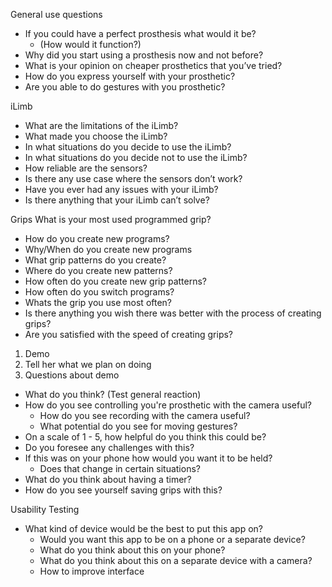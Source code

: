 General use questions
* If you could have a perfect prosthesis what would it be? 
    * (How would it function?)
* Why did you start using a prosthesis now and not before?
* What is your opinion on cheaper prosthetics that you’ve tried?
* How do you express yourself with your prosthetic?
* Are you able to do gestures with you prosthetic?

iLimb
* What are the limitations of the iLimb?
* What made you choose the iLimb?
* In what situations do you decide to use the iLimb?
* In what situations do you decide not to use the iLimb?
* How reliable are the sensors?
* Is there any use case where the sensors don’t work?
* Have you ever had any issues with your iLimb?
* Is there anything that your iLimb can’t solve?

Grips
What is your most used programmed grip?
* How do you create new programs?
* Why/When do you create new programs
* What grip patterns do you create?
* Where do you create new patterns?
* How often do you create new grip patterns?
* How often do you switch programs?
* Whats the grip you use most often?
* Is there anything you wish there was better with the process of creating grips?
* Are you satisfied with the speed of creating grips?


1. Demo
2. Tell her what we plan on doing
3. Questions about demo
* What do you think? (Test general reaction)
* How do you see controlling you're prosthetic with the camera useful?
    * How do you see recording with the camera useful?
    * What potential do you see for moving gestures?
* On a scale of 1 - 5, how helpful do you think this could be?
* Do you foresee any challenges with this?
* If this was on your phone how would you want it to be held? 
    * Does that change in certain situations?
* What do you think about having a timer?
* How do you see yourself saving grips with this?

Usability Testing

* What kind of device would be the best to put this app on?
    * Would you want this app to be on a phone or a separate device?
    * What do you think about this on your phone?
    * What do you think about this on a separate device with a camera?
    * How to improve interface
